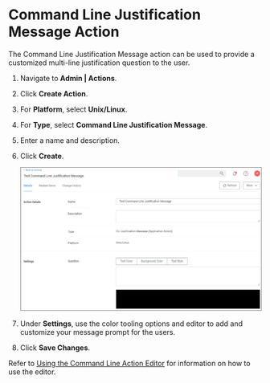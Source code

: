 [title]: # (CLI Justification Message)
[tags]: # (actions,*nix)
[priority]: # (3)
# Command Line Justification Message Action

The Command Line Justification Message action can be used to provide a customized multi-line justification question to the user.

1. Navigate to __Admin | Actions__.
1. Click __Create Action__.
1. For __Platform__, select __Unix/Linux__.
1. For __Type__, select __Command Line Justification Message__.
1. Enter a name and description.
1. Click __Create__.

   ![alt](images/cli-just-msg.png "Command Line Justification Message action")
1. Under __Settings__, use the color tooling options and editor to add and customize your message prompt for the users.
1. Click __Save Changes__.

Refer to [Using the Command Line Action Editor](../index.md#using_the_command_line_action_editor) for information on how to use the editor.